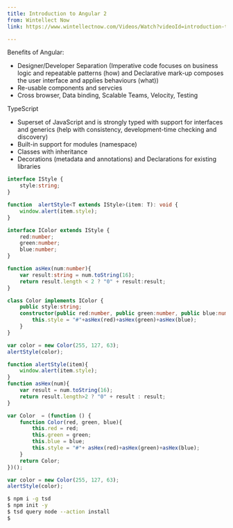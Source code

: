 ```yaml
---
title: Introduction to Angular 2
from: Wintellect Now
link: https://www.wintellectnow.com/Videos/Watch?videoId=introduction-to-angular-2

---
```


Benefits of Angular:

- Designer/Developer Separation (Imperative code focuses on business logic and repeatable patterns (how) and Declarative mark-up composes the user interface and applies behaviours (what))
- Re-usable components and servcies
- Cross browser, Data binding, Scalable Teams, Velocity, Testing

TypeScript

- Superset of JavaScript and is strongly typed with support for interfaces and generics (help with consistency, development-time checking and discovery)
- Built-in support for modules (namespace)
- Classes with inheritance
- Decorations (metadata and annotations) and Declarations for existing libraries

```typescript
interface IStyle {
    style:string;
}

function  alertStyle<T extends IStyle>(item: T): void {
    window.alert(item.style);
}

interface IColor extends IStyle {
    red:number;
    green:number;
    blue:number;
}

function asHex(num:number){
    var result:string = num.toString(16);
    return result.length < 2 ? "0" + result:result;
}

class Color implements IColor {
    public style:string;
    constructor(public red:number, public green:number, public blue:number){
        this.style = "#"+asHex(red)+asHex(green)+asHex(blue);
    }
}

var color = new Color(255, 127, 63);
alertStyle(color);

```

```javascript
function alertStyle(item){
    window.alert(item.style);
}
function asHex(num){
    var result = num.toString(16);
    return result.length>2 ? "0" + result : result;
}

var Color  = (function () {
    function Color(red, green, blue){
        this.red = red;
        this.green = green;
        this.blue = blue;
        this.style = "#"+ asHex(red)+asHex(green)+asHex(blue);
    }
    return Color;
})();

var color = new Color(255, 127, 63);
alertStyle(color);
```

```bash
$ npm i -g tsd
$ npm init -y
$ tsd query node --action install
$ 
```








